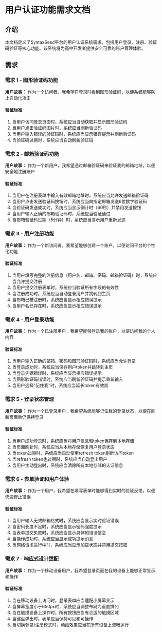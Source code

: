 # 用户认证功能需求文档

## 介绍

本文档定义了SyntaxSeed平台的用户认证系统需求，包括用户登录、注册、验证码验证等核心功能。该系统将为高中开发者提供安全可靠的账户管理体验。

## 需求

### 需求 1 - 图形验证码功能

**用户故事：** 作为一个访问者，我希望在登录时看到图形验证码，以便系统能够防止自动化攻击

#### 验证标准

1. 当用户访问登录页面时，系统应当自动获取并显示图形验证码
2. 当用户点击验证码图片时，系统应当刷新验证码
3. 当用户输入错误的验证码时，系统应当显示错误提示并刷新验证码
4. 当验证码过期时，系统应当自动刷新验证码

### 需求 2 - 邮箱验证码功能

**用户故事：** 作为一个新用户，我希望通过邮箱验证码来验证我的邮箱地址，以便安全地注册账户

#### 验证标准

1. 当用户在注册表单中输入有效邮箱地址时，系统应当允许发送邮箱验证码
2. 当用户点击发送验证码按钮时，系统应当向指定邮箱发送6位数字验证码
3. 当验证码发送成功时，系统应当显示倒计时（60秒）并禁用发送按钮
4. 当用户输入正确的邮箱验证码时，系统应当验证通过
5. 当邮箱验证码过期（5分钟）时，系统应当提示用户重新发送

### 需求 3 - 用户注册功能

**用户故事：** 作为一个新访问者，我希望能够创建一个账户，以便访问平台的个性化功能

#### 验证标准

1. 当用户填写完整的注册信息（用户名、邮箱、密码、邮箱验证码）时，系统应当允许提交注册
2. 当用户提交注册表单时，系统应当验证所有字段的有效性
3. 当注册成功时，系统应当自动登录用户并跳转到主页
4. 当邮箱已被注册时，系统应当显示相应错误提示
5. 当用户名已存在时，系统应当显示相应错误提示

### 需求 4 - 用户登录功能

**用户故事：** 作为一个已注册用户，我希望能够登录我的账户，以便访问我的个人内容

#### 验证标准

1. 当用户输入正确的邮箱、密码和图形验证码时，系统应当允许登录
2. 当登录成功时，系统应当保存用户token并跳转到主页
3. 当登录凭据错误时，系统应当显示相应错误提示
4. 当图形验证码错误时，系统应当刷新验证码并提示重新输入
5. 当用户选择"记住我"时，系统应当延长token有效期

### 需求 5 - 登录状态管理

**用户故事：** 作为一个已登录用户，我希望系统能够记住我的登录状态，以便在刷新页面后仍保持登录

#### 验证标准

1. 当用户成功登录时，系统应当将用户信息和token保存到本地存储
2. 当页面刷新时，系统应当从本地存储恢复用户登录状态
3. 当token过期时，系统应当自动使用refresh token刷新访问token
4. 当refresh token也过期时，系统应当自动登出用户
5. 当用户主动登出时，系统应当清除所有本地存储的认证信息

### 需求 6 - 表单验证和用户体验

**用户故事：** 作为一个用户，我希望在填写表单时能够得到实时的验证反馈，以便快速修正错误

#### 验证标准

1. 当用户输入无效邮箱格式时，系统应当显示实时验证错误
2. 当密码长度不足时，系统应当显示密码强度提示
3. 当表单提交失败时，系统应当显示具体的错误信息
4. 当操作成功时，系统应当显示成功提示消息
5. 当网络请求进行中时，系统应当显示加载状态并禁用提交按钮

### 需求 7 - 响应式设计适配

**用户故事：** 作为一个移动设备用户，我希望登录页面在我的设备上能够正常显示和操作

#### 验证标准

1. 当在移动设备上访问时，登录表单应当适配小屏幕显示
2. 当屏幕宽度小于650px时，系统应当调整布局为垂直排列
3. 当在触摸设备上操作时，所有按钮应当有合适的触摸区域
4. 当键盘弹出时，表单应当保持可见和可操作
5. 当切换登录/注册模式时，动画效果应当在所有设备上流畅运行
